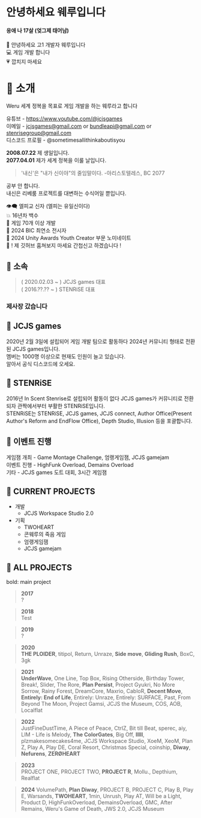 # 안녕하세요 웨루입니다
#### 응애 나 17살 (엊그제 태어남)

🤗 안녕하세요 고1 개발자 웨루입니다   
💻 게임 개발 합니다   
💗 깝치지 마세요

# 🔹 소개
Weru
세계 정복을 목표로 게임 개발을 하는 웨루라고 합니다

유튜브 - https://www.youtube.com/@jcjsgames   
이메일 - jcjsgames@gmail.com or bundleapi@gmail.com or stenrisegroup@gmail.com   
디스코드 프로필 - @sometimesallithinkaboutisyou   

**2008.07.22**
제 생일입니다.   
**2077.04.01**
제가 세계 정복을 이룰 날입니다.   

> '내신'은 "내가 신이야"의 줄임말이다.
> -아리스토텔레스, BC 2077

공부 안 합니다.   
내신은 리베룸 프로젝트를 대변하는 수식어일 뿐입니다.   

👁‍🗨 엘피교 신자 (엘피는 유일신이다)   
💥 16년차 백수   
🧊 게임 70개 이상 개발   
🧩 2024 BIC 최연소 전시자   
🥞 2024 Unity Awards Youth Creator 부문 노미네이트   
🌌 ! 제 깃허브 훔쳐보지 마세요 간첩신고 하겠습니다 !   

## 🔹 소속
> ( 2020.02.03 ~ ) JCJS games 대표   
> ( 2016.??.?? ~ ) STENRiSE 대표

### 제사장 갔습니다

## 🔹 JCJS games
2020년 2월 3일에 설립되어 게임 개발 팀으로 활동하다 2024년 커뮤니티 형태로 전환된 JCJS games입니다.   
멤버는 1000명 이상으로 현재도 인원이 늘고 있습니다.   
알아서 공식 디스코드에 오세요.

## 🔹 STENRiSE
2016년 In Scent Stenrise로 설립되어 활동이 없다 JCJS games가 커뮤니티로 전환되자 관짝에서부터 부활한 STENRiSE입니다.   
STENRiSE는 STENRiSE, JCJS games, JCJS connect, Author Office(Present Author's Reform and EndFlow Office), Depth Studio, Illusion 등을 포괄합니다.

## 🔹 이벤트 진행
게임잼 개최 - Game Montage Challenge, 엄랭게임잼, JCJS gamejam   
이벤트 진행 - HighFunk Overload, Demains Overload   
기타 - JCJS games 도트 대회, 3시간 게임잼

## 🔹 CURRENT PROJECTS
- 개발
  * JCJS Workspace Studio 2.0
- 기획
  * TWOHEART
  * 콘웨루의 죽음 게임
  * 엄랭게임잼
  * JCJS gamejam

## 🔹 ALL PROJECTS

bold: main project

> **2017**   
?

> **2018**   
Test

> **2019**   
?

> **2020**   
**THE PLOIDER**, titipol, Return, Unraze, **Side move**, **Gliding Rush**, BoxC, 3gk

> **2021**   
**UnderWave**, One Line, Top Box, Rising Otherside, Birthday Tower, Break!, Slider, The Rore, **Plan Persist**, Project Gyukri, No More Sorrow, Rainy Forest, DreamCore, Maxrio, CabloR, **Decent Move**, **Entirely: End of Life**, Entirely: Unraze, Entirely: SURFACE, Past, From Beyond The Moon, Project Gamsi, JCJS the Museum, COS, AOB, Localflat

> **2022**   
JustFineDustTime, A Piece of Peace, CtrlZ, Bit till Beat, sperec, aiy, LIM - Life is Melody, **The ColorGates**, Big Off, **lIlIl**, plzmakesomecakes4me, JCJS Workspace Studio, XoeM, XeoM, Plan Z, Play A, Play DE, Coral Resort, Christmas Special, coinship, **Diway**, **Nefurens**, **ZERØHEART**

> **2023**   
PROJECT ONE, PROJECT TWO, **PROJECT R**, Mollu., Depthium, Realflat

> **2024**
VolumePath, **Plan Diway**, PROJECT B, PROJECT C, Play B, Play E, Warsands, **TWOHEART**, 1min, Unrush, Play AT, Will be a Light, Product D, HighFunkOverload, DemainsOverload, GMC, After Remains, Weru's Game of Death, JWS 2.0, JCJS Museum

<!---
jcjsweru/jcjsweru is a ✨ special ✨ repository because its `README.md` (this file) appears on your GitHub profile.
You can click the Preview link to take a look at your changes.
--->

